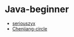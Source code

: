 # Java-beginner


- [seriouszyx](https://github.com/seriouszyx)
- [Chenjiang-circle](http://github.com/Chenjiang-circle)